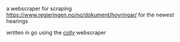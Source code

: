 a webscraper for scraping https://www.regjeringen.no/no/dokument/hoyringar/ for the newest hearings

written in go using the [colly](https://github.com/gocolly/colly) webscraper
